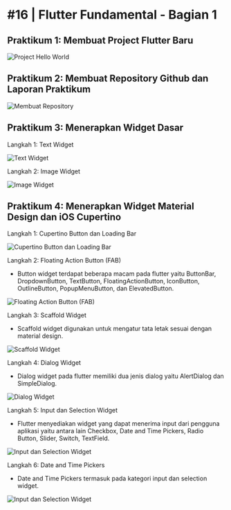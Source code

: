 # #16 | Flutter Fundamental - Bagian 1

## Praktikum 1: Membuat Project Flutter Baru

![Project Hello World](./images/01.png)

## Praktikum 2: Membuat Repository Github dan Laporan Praktikum

![Membuat Repository](./images/02.png)

## Praktikum 3: Menerapkan Widget Dasar

Langkah 1: Text Widget

![Text Widget](./images/03.png)

Langkah 2: Image Widget

![Image Widget](./images/04.png)

## Praktikum 4: Menerapkan Widget Material Design dan iOS Cupertino

Langkah 1: Cupertino Button dan Loading Bar

![Cupertino Button dan Loading Bar](./images/05.png)

Langkah 2: Floating Action Button (FAB)

* Button widget terdapat beberapa macam pada flutter yaitu ButtonBar, DropdownButton, TextButton, FloatingActionButton, IconButton, OutlineButton, PopupMenuButton, dan ElevatedButton.

![Floating Action Button (FAB)](./images/06.png)

Langkah 3: Scaffold Widget

* Scaffold widget digunakan untuk mengatur tata letak sesuai dengan material design.

![Scaffold Widget](./images/07.png)

Langkah 4: Dialog Widget

* Dialog widget pada flutter memiliki dua jenis dialog yaitu AlertDialog dan SimpleDialog.

![Dialog Widget](./images/08.png)

Langkah 5: Input dan Selection Widget

* Flutter menyediakan widget yang dapat menerima input dari pengguna aplikasi yaitu antara lain Checkbox, Date and Time Pickers, Radio Button, Slider, Switch, TextField.

![Input dan Selection Widget](./images/09.png)

Langkah 6: Date and Time Pickers

* Date and Time Pickers termasuk pada kategori input dan selection widget.

![Input dan Selection Widget](./images/10.png)
